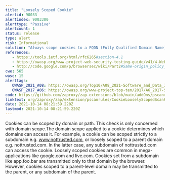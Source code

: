 ```yaml
---
title: "Loosely Scoped Cookie"
alertid: 90033
alertindex: 9003300
alerttype: "Passive"
alertcount: 1
status: release
type: alert
risk: Informational
solution: "Always scope cookies to a FQDN (Fully Qualified Domain Name)."
references:
   - https://tools.ietf.org/html/rfc6265#section-4.1
   - https://owasp.org/www-project-web-security-testing-guide/v41/4-Web_Application_Security_Testing/06-Session_Management_Testing/02-Testing_for_Cookies_Attributes.html
   - http://code.google.com/p/browsersec/wiki/Part2#Same-origin_policy_for_cookies
cwe: 565
wasc: 15
alerttags: 
   OWASP_2021_A08: https://owasp.org/Top10/A08_2021-Software_and_Data_Integrity_Failures/
   OWASP_2017_A06: https://owasp.org/www-project-top-ten/2017/A6_2017-Security_Misconfiguration.html
code: https://github.com/zaproxy/zap-extensions/blob/main/addOns/pscanrules/src/main/java/org/zaproxy/zap/extension/pscanrules/CookieLooselyScopedScanRule.java
linktext: org/zaproxy/zap/extension/pscanrules/CookieLooselyScopedScanRule.java
date: 2021-10-14 08:21:59.220Z
lastmod: 2021-10-14 08:21:59.220Z
---
```

Cookies can be scoped by domain or path. This check is only concerned with domain scope.The domain scope applied to a cookie determines which domains can access it. For example, a cookie can be scoped strictly to a subdomain e.g. www.nottrusted.com, or loosely scoped to a parent domain e.g. nottrusted.com. In the latter case, any subdomain of nottrusted.com can access the cookie. Loosely scoped cookies are common in mega-applications like google.com and live.com. Cookies set from a subdomain like app.foo.bar are transmitted only to that domain by the browser. However, cookies scoped to a parent-level domain may be transmitted to the parent, or any subdomain of the parent.
